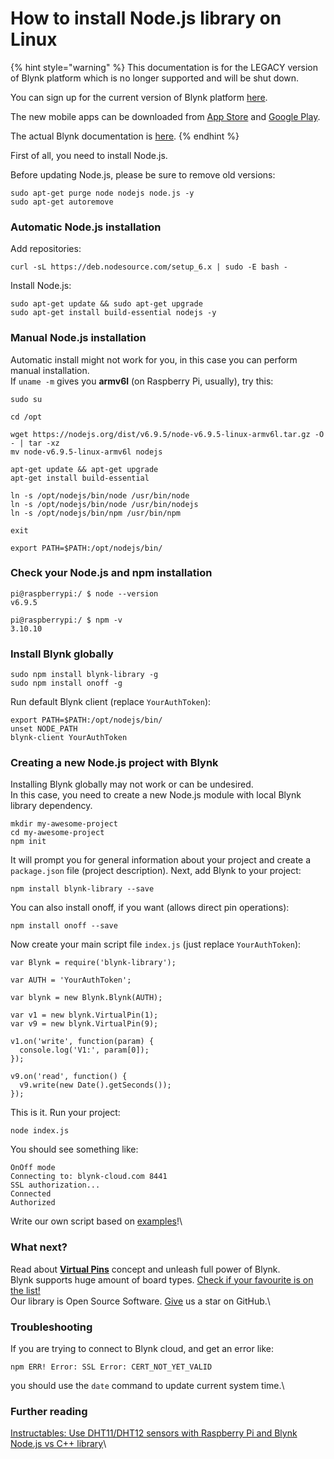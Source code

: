 # How to install Node.js library on Linux

{% hint style="warning" %}
This documentation is for the LEGACY version of Blynk platform which is no longer supported and will be shut down.&#x20;

You can sign up for the current version of Blynk platform [here](http://blynk.cloud/dashboard/register).

The new mobile apps can be downloaded from [App Store](https://apps.apple.com/us/app/blynk-iot/id1559317868) and [Google Play](https://play.google.com/store/apps/details?id=cloud.blynk\&hl=en\&gl=US).

The actual Blynk documentation is [here](https://docs.blynk.io/).
{% endhint %}

First of all, you need to install Node.js.

Before updating Node.js, please be sure to remove old versions:

```
sudo apt-get purge node nodejs node.js -y
sudo apt-get autoremove
```

### Automatic Node.js installation <a href="#automatic-nodejs-installation" id="automatic-nodejs-installation"></a>

Add repositories:

```
curl -sL https://deb.nodesource.com/setup_6.x | sudo -E bash -
```

Install Node.js:

```
sudo apt-get update && sudo apt-get upgrade
sudo apt-get install build-essential nodejs -y
```

### Manual Node.js installation <a href="#manual-nodejs-installation" id="manual-nodejs-installation"></a>

Automatic install might not work for you, in this case you can perform manual installation.\
If `uname -m` gives you **armv6l** (on Raspberry Pi, usually), try this:

```
sudo su

cd /opt

wget https://nodejs.org/dist/v6.9.5/node-v6.9.5-linux-armv6l.tar.gz -O - | tar -xz
mv node-v6.9.5-linux-armv6l nodejs

apt-get update && apt-get upgrade
apt-get install build-essential

ln -s /opt/nodejs/bin/node /usr/bin/node
ln -s /opt/nodejs/bin/node /usr/bin/nodejs
ln -s /opt/nodejs/bin/npm /usr/bin/npm

exit

export PATH=$PATH:/opt/nodejs/bin/
```

### Check your Node.js and npm installation <a href="#check-your-nodejs-and-npm-installation" id="check-your-nodejs-and-npm-installation"></a>

```
pi@raspberrypi:/ $ node --version
v6.9.5

pi@raspberrypi:/ $ npm -v
3.10.10
```

### Install Blynk globally <a href="#install-blynk-globally" id="install-blynk-globally"></a>

```
sudo npm install blynk-library -g
sudo npm install onoff -g
```

Run default Blynk client (replace `YourAuthToken`):

```
export PATH=$PATH:/opt/nodejs/bin/
unset NODE_PATH
blynk-client YourAuthToken
```

### Creating a new Node.js project with Blynk <a href="#creating-a-new-nodejs-project-with-blynk" id="creating-a-new-nodejs-project-with-blynk"></a>

Installing Blynk globally may not work or can be undesired.\
In this case, you need to create a new Node.js module with local Blynk library dependency.

```
mkdir my-awesome-project
cd my-awesome-project
npm init
```

It will prompt you for general information about your project and create a `package.json` file (project description). Next, add Blynk to your project:&#x20;

```
npm install blynk-library --save
```

You can also install onoff, if you want (allows direct pin operations):

```
npm install onoff --save
```

Now create your main script file `index.js` (just replace `YourAuthToken`):

```
var Blynk = require('blynk-library');

var AUTH = 'YourAuthToken';

var blynk = new Blynk.Blynk(AUTH);

var v1 = new blynk.VirtualPin(1);
var v9 = new blynk.VirtualPin(9);

v1.on('write', function(param) {
  console.log('V1:', param[0]);
});

v9.on('read', function() {
  v9.write(new Date().getSeconds());
});
```

&#x20;This is it. Run your project:

```
node index.js
```

You should see something like:

```
OnOff mode
Connecting to: blynk-cloud.com 8441
SSL authorization...
Connected
Authorized
```

Write our own script based on [examples](https://github.com/vshymanskyy/blynk-library-js/tree/master/examples)!\


### What next? <a href="#what-next" id="what-next"></a>

Read about [**Virtual Pins**](http://help.blynk.cc/blynk-basics/what-is-virtual-pins) concept and unleash full power of Blynk.\
Blynk supports huge amount of board types. [Check if your favourite is on the list!](https://github.com/blynkkk/blynkkk.github.io/blob/master/SupportedHardware.md)\
Our library is Open Source Software. [Give](https://github.com/blynkkk/blynk-library/blob/master/README.md) us a star on GitHub.\


### Troubleshooting <a href="#troubleshooting" id="troubleshooting"></a>

If you are trying to connect to Blynk cloud, and get an error like:

```
npm ERR! Error: SSL Error: CERT_NOT_YET_VALID
```

you should use the `date` command to update current system time.\


### Further reading <a href="#further-reading" id="further-reading"></a>

[Instructables: Use DHT11/DHT12 sensors with Raspberry Pi and Blynk](http://www.instructables.com/id/Raspberry-Pi-Nodejs-Blynk-App-DHT11DHT22AM2302/?ALLSTEPS)\
[Node.js vs C++ library](http://help.blynk.cc/hardware-and-libraries/nodejs-vs-c-library)\
